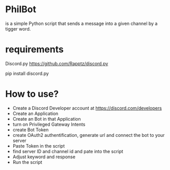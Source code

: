 # PhilBot
is a simple Python script that sends a message into a given channel by a tigger word. 

# requirements
Discord.py https://github.com/Rapptz/discord.py

pip install discord.py

# How to use?
- Create a Discord Developer account at https://discord.com/developers
- Create an Application
- Create an Bot in that Application
- turn on Privileged Gateway Intents
- create Bot Token
- create OAuth2 authentification, generate url and connect the bot to your server
- Paste Token in the script
- find server ID and channel id and pate into the script
- Adjust keyword and response
- Run the script
